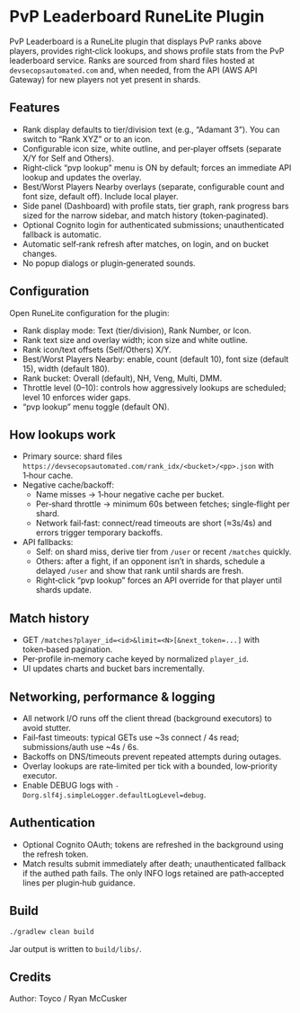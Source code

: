 # PvP Leaderboard RuneLite Plugin

PvP Leaderboard is a RuneLite plugin that displays PvP ranks above players, provides right‑click lookups, and shows profile stats from the PvP leaderboard service. Ranks are sourced from shard files hosted at `devsecopsautomated.com` and, when needed, from the API (AWS API Gateway) for new players not yet present in shards.


## Features
- Rank display defaults to tier/division text (e.g., “Adamant 3”). You can switch to “Rank XYZ” or to an icon.
- Configurable icon size, white outline, and per‑player offsets (separate X/Y for Self and Others).
- Right‑click “pvp lookup” menu is ON by default; forces an immediate API lookup and updates the overlay.
- Best/Worst Players Nearby overlays (separate, configurable count and font size, default off). Include local player.
- Side panel (Dashboard) with profile stats, tier graph, rank progress bars sized for the narrow sidebar, and match history (token‑paginated).
- Optional Cognito login for authenticated submissions; unauthenticated fallback is automatic.
- Automatic self‑rank refresh after matches, on login, and on bucket changes.
- No popup dialogs or plugin‑generated sounds.

## Configuration
Open RuneLite configuration for the plugin:
- Rank display mode: Text (tier/division), Rank Number, or Icon.
- Rank text size and overlay width; icon size and white outline.
- Rank icon/text offsets (Self/Others) X/Y.
- Best/Worst Players Nearby: enable, count (default 10), font size (default 15), width (default 180).
- Rank bucket: Overall (default), NH, Veng, Multi, DMM.
- Throttle level (0–10): controls how aggressively lookups are scheduled; level 10 enforces wider gaps.
- “pvp lookup” menu toggle (default ON).

## How lookups work
- Primary source: shard files `https://devsecopsautomated.com/rank_idx/<bucket>/<pp>.json` with 1‑hour cache.
- Negative cache/backoff:
  - Name misses → 1‑hour negative cache per bucket.
  - Per‑shard throttle → minimum 60s between fetches; single‑flight per shard.
  - Network fail‑fast: connect/read timeouts are short (≈3s/4s) and errors trigger temporary backoffs.
- API fallbacks:
  - Self: on shard miss, derive tier from `/user` or recent `/matches` quickly.
  - Others: after a fight, if an opponent isn’t in shards, schedule a delayed `/user` and show that rank until shards are fresh.
  - Right‑click “pvp lookup” forces an API override for that player until shards update.

## Match history
- GET `/matches?player_id=<id>&limit=<N>[&next_token=...]` with token‑based pagination.
- Per‑profile in‑memory cache keyed by normalized `player_id`.
- UI updates charts and bucket bars incrementally.

## Networking, performance & logging
- All network I/O runs off the client thread (background executors) to avoid stutter.
- Fail‑fast timeouts: typical GETs use ~3s connect / 4s read; submissions/auth use ~4s / 6s.
- Backoffs on DNS/timeouts prevent repeated attempts during outages.
- Overlay lookups are rate‑limited per tick with a bounded, low‑priority executor.
- Enable DEBUG logs with `-Dorg.slf4j.simpleLogger.defaultLogLevel=debug`.

## Authentication
- Optional Cognito OAuth; tokens are refreshed in the background using the refresh token.
- Match results submit immediately after death; unauthenticated fallback if the authed path fails. The only INFO logs retained are path‑accepted lines per plugin‑hub guidance.

## Build
```bash
./gradlew clean build
```
Jar output is written to `build/libs/`.

## Credits
Author: Toyco / Ryan McCusker